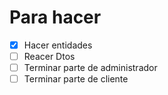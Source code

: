 # Para hacer 
- [x] Hacer entidades 
- [ ] Reacer Dtos
- [ ] Terminar parte de administrador
- [ ] Terminar parte de cliente 
